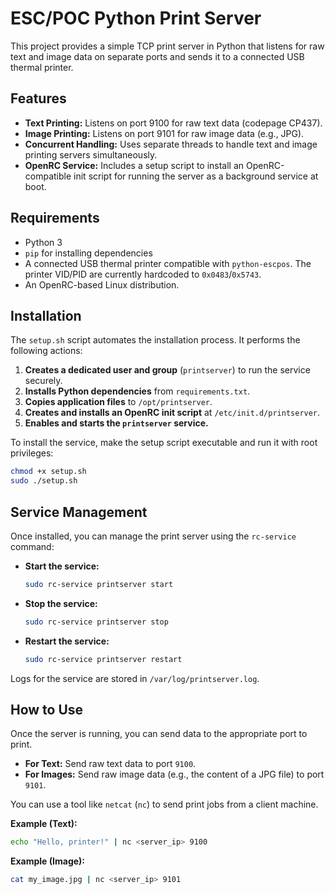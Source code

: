 # ESC/POC Python Print Server

This project provides a simple TCP print server in Python that listens for raw text and image data on separate ports and sends it to a connected USB thermal printer.

## Features

- **Text Printing:** Listens on port 9100 for raw text data (codepage CP437).
- **Image Printing:** Listens on port 9101 for raw image data (e.g., JPG).
- **Concurrent Handling:** Uses separate threads to handle text and image printing servers simultaneously.
- **OpenRC Service:** Includes a setup script to install an OpenRC-compatible init script for running the server as a background service at boot.

## Requirements

- Python 3
- `pip` for installing dependencies
- A connected USB thermal printer compatible with `python-escpos`. The printer VID/PID are currently hardcoded to `0x0483`/`0x5743`.
- An OpenRC-based Linux distribution.

## Installation

The `setup.sh` script automates the installation process. It performs the following actions:

1.  **Creates a dedicated user and group** (`printserver`) to run the service securely.
2.  **Installs Python dependencies** from `requirements.txt`.
3.  **Copies application files** to `/opt/printserver`.
4.  **Creates and installs an OpenRC init script** at `/etc/init.d/printserver`.
5.  **Enables and starts the `printserver` service.**

To install the service, make the setup script executable and run it with root privileges:

```bash
chmod +x setup.sh
sudo ./setup.sh
```

## Service Management

Once installed, you can manage the print server using the `rc-service` command:

- **Start the service:**
  ```bash
  sudo rc-service printserver start
  ```

- **Stop the service:**
  ```bash
  sudo rc-service printserver stop
  ```

- **Restart the service:**
  ```bash
  sudo rc-service printserver restart
  ```

Logs for the service are stored in `/var/log/printserver.log`.

## How to Use

Once the server is running, you can send data to the appropriate port to print.

- **For Text:** Send raw text data to port `9100`.
- **For Images:** Send raw image data (e.g., the content of a JPG file) to port `9101`.

You can use a tool like `netcat` (`nc`) to send print jobs from a client machine.

**Example (Text):**
```bash
echo "Hello, printer!" | nc <server_ip> 9100
```

**Example (Image):**
```bash
cat my_image.jpg | nc <server_ip> 9101
```
